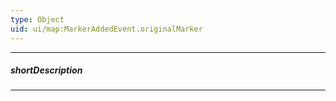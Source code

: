 ```yaml
---
type: Object
uid: ui/map:MarkerAddedEvent.originalMarker
---
```

---
##### shortDescription
<!-- Description goes here -->

---
<!-- Description goes here -->